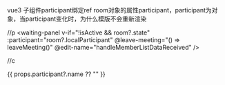 vue3 子组件participant绑定ref room对象的属性participant，participant为对象，当participant变化时，为什么模版不会重新渲染

//p
<waiting-panel
v-if="!isActive && room?.state"
:participant="room?.localParticipant"
@leave-meeting="() => leaveMeeting()"
@edit-name="handleMemberListDataReceived"
/>

//c

<div class="info-value">{{ props.participant?.name ?? "" }}</div>